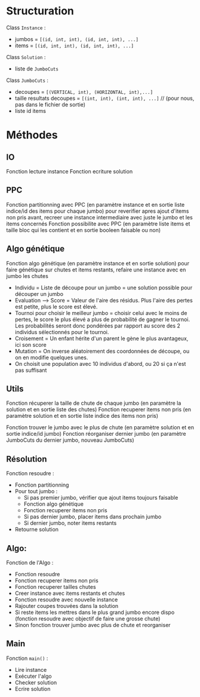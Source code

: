 # Structuration

Class `Instance` :
 - jumbos = `[(id, int, int), (id, int, int), ...]`
 - items = `[(id, int, int), (id, int, int), ...]`

Class `Solution` :
 - liste de `JumboCuts`

Class `JumboCuts` :
 - decoupes = `[(VERTICAL, int), (HORIZONTAL, int),...]`
 - taille resultats decoupes = `[(int, int), (int, int), ...]`   // (pour nous, pas dans le fichier de sortie)
 - liste id items

# Méthodes

## IO
Fonction lecture instance
Fonction ecriture solution

## PPC
Fonction partitionning avec PPC (en paramètre instance et en sortie liste indice/id des items pour chaque jumbo) pour reverifier apres ajout d'items non pris avant, recreer une instance intermediaire avec juste le jumbo et les items concernés
Fonction possibilite avec PPC (en paramètre liste items et taille bloc qui les contient et en sortie booleen faisable ou non)

## Algo génétique
Fonction algo génétique (en paramètre instance et en sortie solution) pour faire génétique sur chutes et items restants, refaire une instance avec en jumbo les chutes
 - Individu = Liste de découpe pour un jumbo = une solution possible pour découper un jumbo
 - Evaluation --> Score = Valeur de l'aire des résidus. Plus l'aire des pertes est petite, plus le score est élevé.
 - Tournoi pour choisir le meilleur jumbo = choisir celui avec le moins de pertes, le score le plus élevé a plus de probabilité de gagner le tournoi. Les probabilités seront donc pondérées par rapport au score des 2 individus sélectionnés pour le tournoi.
 - Croisement = Un enfant hérite d'un parent le gène le plus avantageux, ici son score
 - Mutation = On inverse aléatoirement des coordonnées de découpe, ou on en modifie quelques unes.
 - On choisit une population avec 10 individus d'abord, ou 20 si ça n'est pas suffisant

## Utils
Fonction récuperer la taille de chute de chaque jumbo (en paramètre la solution et en sortie liste des chutes)
Fonction recuperer items non pris (en paramètre solution et en sortie liste indice des items non pris)

Fonction trouver le jumbo avec le plus de chute (en paramètre solution et en sortie indice/id jumbo)
Fonction réorganiser dernier jumbo (en paramètre JumboCuts du dernier jumbo, nouveau JumboCuts)

## Résolution
Fonction resoudre :
 - Fonction partitionning
 - Pour tout jumbo :
    - Si pas premier jumbo, vérifier que ajout items toujours faisable
    - Fonction algo génétique
    - Fonction recuperer items non pris
    - Si pas dernier jumbo, placer items dans prochain jumbo
    - Si dernier jumbo, noter items restants
 - Retourne solution

## Algo:
Fonction de l'Algo :
 - Fonction resoudre
 - Fonction recuperer items non pris
 - Fonction recuperer tailles chutes
 - Creer instance avec items restants et chutes
 - Fonction resoudre avec nouvelle instance
 - Rajouter coupes trouvées dans la solution
 - Si reste items les mettres dans le plus grand jumbo encore dispo (fonction resoudre avec objectif de faire une grosse chute)
 - Sinon fonction trouver jumbo avec plus de chute et reorganiser

## Main
Fonction `main()` :
 - Lire instance
 - Exécuter l'algo
 - Checker solution
 - Ecrire solution
